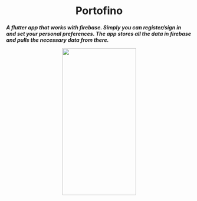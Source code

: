<h1 align="center">Portofino<h5/>

A flutter app that works with firebase. Simply you can register/sign in and set your personal preferences. The app stores all the data in firebase and pulls the necessary data from there.



<p align="center">
<img src="https://github.com/NedimRamicevic/portofino/blob/master/portofino.gif" width="200" height="400">
<p/>
